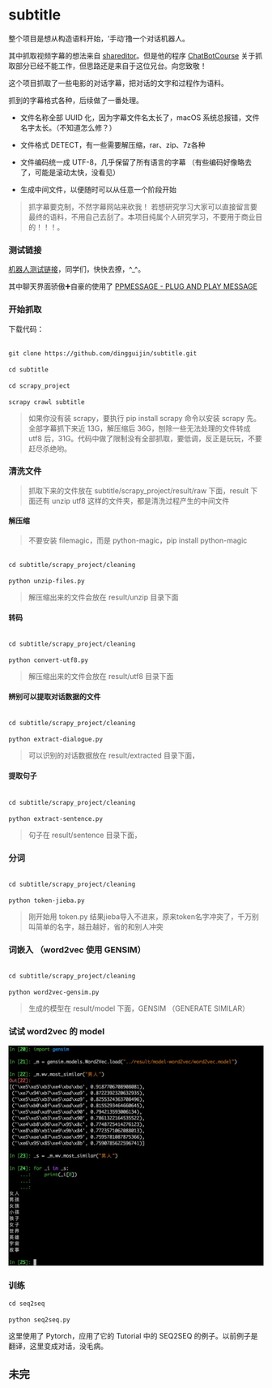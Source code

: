 # subtitle

整个项目是想从构造语料开始，‘手动’撸一个对话机器人。

其中抓取视频字幕的想法来自 [shareditor](http://www.shareditor.com/blogshow?blogId=112)。但是他的程序 [ChatBotCourse](https://github.com/warmheartli/ChatBotCourse) 关于抓取部分已经不能工作，但思路还是来自于这位兄台。向您致敬！

这个项目抓取了一些电影的对话字幕，把对话的文字和过程作为语料。

抓到的字幕格式各种，后续做了一番处理。


* 文件名称全部 UUID 化，因为字幕文件名太长了，macOS 系统总报错，文件名字太长。（不知道怎么修？）

* 文件格式 DETECT，有一些需要解压缩，rar、zip、7z各种

* 文件编码统一成 UTF-8，几乎保留了所有语言的字幕 （有些编码好像略去了，可能是滚动太快，没看见）

* 生成中间文件，以便随时可以从任意一个阶段开始


> 抓字幕要克制，不然字幕网站来砍我！ 若想研究学习大家可以直接留言要最终的语料，不用自己去刮了。本项目纯属个人研究学习，不要用于商业目的！！！。

### 测试链接

[机器人测试链接](https://ppmessage.cn/ppcom/enterprise/eyJ1dWlkIjoiMmNhMjRiZDQtYzY4MC0xMWU2LWE5YjYtMDIyODdiOGMwZWJmIiwiYXBwX25hbWUiOiJQUE1FU1NBR0UifQ==)，同学们，快快去撩，^_^。

其中聊天界面骄傲➕自豪的使用了 [PPMESSAGE - PLUG AND PLAY MESSAGE](https://ppmessage.cn)

### 开始抓取

下载代码：

```shell

git clone https://github.com/dingguijin/subtitle.git

cd subtitle

cd scrapy_project

scrapy crawl subtitle

```

> 如果你没有装 scrapy，要执行 pip install scrapy 命令以安装 scrapy 先。全部字幕抓下来近 13G，解压缩后 36G，刨除一些无法处理的文件转成 utf8 后，31G。代码中做了限制没有全部抓取，要低调，反正是玩玩，不要赶尽杀绝哟。



### 清洗文件

> 抓取下来的文件放在 subtitle/scrapy_project/result/raw 下面，result 下面还有 unzip utf8 这样的文件夹，都是清洗过程产生的中间文件


#### 解压缩

> 不要安装 filemagic，而是 python-magic，pip install python-magic


```

cd subtitle/scrapy_project/cleaning

python unzip-files.py

```

> 解压缩出来的文件会放在 result/unzip 目录下面




#### 转码

```

cd subtitle/scrapy_project/cleaning

python convert-utf8.py

```

> 解压缩出来的文件会放在 result/utf8 目录下面


#### 辨别可以提取对话数据的文件

```

cd subtitle/scrapy_project/cleaning

python extract-dialogue.py

```

> 可以识别的对话数据放在 result/extracted 目录下面，


#### 提取句子

```

cd subtitle/scrapy_project/cleaning

python extract-sentence.py

```

> 句子在 result/sentence 目录下面，


### 分词

```

cd subtitle/scrapy_project/cleaning

python token-jieba.py

```

> 刚开始用 token.py 结果jieba导入不进来，原来token名字冲突了，千万别叫简单的名字，越丑越好，省的和别人冲突


### 词嵌入 （word2vec 使用 GENSIM）

```

cd subtitle/scrapy_project/cleaning

python word2vec-gensim.py

```

> 生成的模型在 result/model 下面，GENSIM （GENERATE SIMILAR）


### 试试 word2vec 的 model

![](res/word-similar.png)

### 训练

```
cd seq2seq

python seq2seq.py
```

这里使用了 Pytorch，应用了它的 Tutorial 中的 SEQ2SEQ 的例子。以前例子是翻译，这里变成对话，没毛病。



## 未完